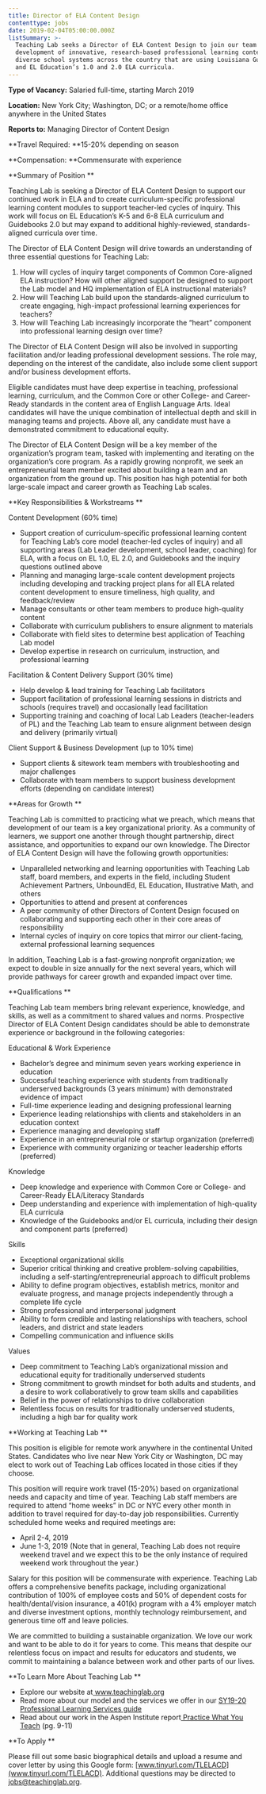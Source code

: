 ```yaml
---
title: Director of ELA Content Design
contenttype: jobs
date: 2019-02-04T05:00:00.000Z
listSummary: >-
  Teaching Lab seeks a Director of ELA Content Design to join our team to lead a
  development of innovative, research-based professional learning content for
  diverse school systems across the country that are using Louisiana Guidebooks
  and EL Education’s 1.0 and 2.0 ELA curricula.
---
```

**Type of Vacancy:** Salaried full-time, starting March 2019  

**Location:** New York City; Washington, DC; or a remote/home office anywhere in the United States 

**Reports to:** Managing Director of Content Design

**Travel Required: **15-20% depending on season

**Compensation: **Commensurate with experience 

**Summary of Position**

Teaching Lab is seeking a Director of ELA Content Design to support our continued work in ELA and to create curriculum-specific professional learning content modules to support teacher-led cycles of inquiry. This work will focus on EL Education’s K-5 and 6-8 ELA curriculum and Guidebooks 2.0 but may expand to additional highly-reviewed, standards-aligned curricula over time.

The Director of ELA Content Design will drive towards an understanding of three essential questions for Teaching Lab:

1. How will cycles of inquiry target components of Common Core-aligned ELA instruction? How will other aligned support be designed to support the Lab model and HQ implementation of ELA instructional materials?
2. How will Teaching Lab build upon the standards-aligned curriculum to create engaging, high-impact professional learning experiences for teachers?
3. How will Teaching Lab increasingly incorporate the “heart” component into professional learning design over time? 

The Director of ELA Content Design will also be involved in supporting facilitation and/or leading professional development sessions. The role may, depending on the interest of the candidate, also include some client support and/or business development efforts. 

Eligible candidates must have deep expertise in teaching, professional learning, curriculum, and the Common Core or other College- and Career-Ready standards in the content area of English Language Arts. Ideal candidates will have the unique combination of intellectual depth and skill in managing teams and projects. Above all, any candidate must have a demonstrated commitment to educational equity.

The Director of ELA Content Design will be a key member of the organization’s program team, tasked with implementing and iterating on the organization’s core program. As a rapidly growing nonprofit, we seek an entrepreneurial team member excited about building a team and an organization from the ground up. This position has high potential for both large-scale impact and career growth as Teaching Lab scales.

**Key Responsibilities & Workstreams**

Content Development (60% time)

* Support creation of curriculum-specific professional learning content for Teaching Lab’s core model (teacher-led cycles of inquiry) and all supporting areas (Lab Leader development, school leader, coaching) for ELA, with a focus on EL 1.0, EL 2.0, and Guidebooks and the inquiry questions outlined above
* Planning and managing large-scale content development projects including developing and tracking project plans for all ELA related content development to ensure timeliness, high quality, and feedback/review
* Manage consultants or other team members to produce high-quality content
* Collaborate with curriculum publishers to ensure alignment to materials 
* Collaborate with field sites to determine best application of Teaching Lab model 
* Develop expertise in research on curriculum, instruction, and professional learning

Facilitation & Content Delivery Support (30% time)

* Help develop & lead training for Teaching Lab facilitators
* Support facilitation of professional learning sessions in districts and schools (requires travel) and occasionally lead facilitation
* Supporting training and coaching of local Lab Leaders (teacher-leaders of PL) and the Teaching Lab team to ensure alignment between design and delivery (primarily virtual)

Client Support & Business Development (up to 10% time)

* Support clients & sitework team members with troubleshooting and major challenges
* Collaborate with team members to support business development efforts (depending on candidate interest)

**Areas for Growth **

Teaching Lab is committed to practicing what we preach, which means that development of our team is a key organizational priority. As a community of learners, we support one another through thought partnership, direct assistance, and opportunities to expand our own knowledge. The Director of ELA Content Design will have the following growth opportunities: 

* Unparalleled networking and learning opportunities with Teaching Lab staff, board members, and experts in the field, including Student Achievement Partners, UnboundEd, EL Education, Illustrative Math, and others
* Opportunities to attend and present at conferences
* A peer community of other Directors of Content Design focused on collaborating and supporting each other in their core areas of responsibility 
* Internal cycles of inquiry on core topics that mirror our client-facing, external professional learning sequences

In addition, Teaching Lab is a fast-growing nonprofit organization; we expect to double in size annually for the next several years, which will provide pathways for career growth and expanded impact over time. 

**Qualifications**

Teaching Lab team members bring relevant experience, knowledge, and skills, as well as a commitment to shared values and norms. Prospective Director of ELA Content Design candidates should be able to demonstrate experience or background in the following categories:

Educational & Work Experience

* Bachelor’s degree and minimum seven years working experience in education
* Successful teaching experience with students from traditionally underserved backgrounds (3 years minimum) with demonstrated evidence of impact
* Full-time experience leading and designing professional learning
* Experience leading relationships with clients and stakeholders in an education context
* Experience managing and developing staff 
* Experience in an entrepreneurial role or startup organization (preferred)
* Experience with community organizing or teacher leadership efforts (preferred)

Knowledge 

* Deep knowledge and experience with Common Core or College- and Career-Ready ELA/Literacy Standards
* Deep understanding and experience with implementation of high-quality ELA curricula
* Knowledge of the Guidebooks and/or EL curricula, including their design and component parts (preferred) 

Skills

* Exceptional organizational skills
* Superior critical thinking and creative problem-solving capabilities, including a self-starting/entrepreneurial approach to difficult problems
* Ability to define program objectives, establish metrics, monitor and evaluate progress, and manage projects independently through a complete life cycle
* Strong professional and interpersonal judgment 
* Ability to form credible and lasting relationships with teachers, school leaders, and district and state leaders 
* Compelling communication and influence skills

Values

* Deep commitment to Teaching Lab’s organizational mission and educational equity for traditionally underserved students 
* Strong commitment to growth mindset for both adults and students, and a desire to work collaboratively to grow team skills and capabilities 
* Belief in the power of relationships to drive collaboration
* Relentless focus on results for traditionally underserved students, including a high bar for quality work

**Working at Teaching Lab **

This position is eligible for remote work anywhere in the continental United States. Candidates who live near New York City or Washington, DC may elect to work out of Teaching Lab offices located in those cities if they choose. 

This position will require work travel (15-20%) based on organizational needs and capacity and time of year. Teaching Lab staff members are required to attend “home weeks” in DC or NYC every other month in addition to travel required for day-to-day job responsibilities. Currently scheduled home weeks and required meetings are:

* April 2-4, 2019
* June 1-3, 2019 (Note that in general, Teaching Lab does not require weekend travel and we expect this to be the only instance of required weekend work throughout the year.)

Salary for this position will be commensurate with experience. Teaching Lab offers a comprehensive benefits package, including organizational contribution of 100% of employee costs and 50% of dependent costs for health/dental/vision insurance, a 401(k) program with a 4% employer match and diverse investment options, monthly technology reimbursement, and generous time off and leave policies.

We are committed to building a sustainable organization. We love our work and want to be able to do it for years to come. This means that despite our relentless focus on impact and results for educators and students, we commit to maintaining a balance between work and other parts of our lives.

**To Learn More About Teaching Lab **

* Explore our website at[ www.teachinglab.org](www.teachinglab.org)
* Read more about our model and the services we offer in our [SY19-20 Professional Learning Services guide](https://www.dropbox.com/s/tbolveueiy4kbbg/SY19-20%20Teaching%20Lab%20Professional%20Learning%20Services.pdf?dl=0)
* Read about our work in the Aspen Institute report[ Practice What You Teach](chrome-extension://oemmndcbldboiebfnladdacbdfmadadm/https://assets.aspeninstitute.org/content/uploads/2017/04/Practice-What-You-Teach.pdf) (pg. 9-11)

**To Apply**

Please fill out some basic biographical details and upload a resume and cover letter by using this Google form: [www.tinyurl.com/TLELACD](www.tinyurl.com/TLELACD). Additional questions may be directed to [jobs@teachinglab.org](jobs@teachinglab.org).
